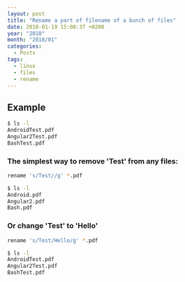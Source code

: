 ```yaml
---
layout: post
title: "Rename a part of filename of a bunch of files"
date: 2018-01-19 15:08:37 +0200
year: "2018"
month: "2018/01"
categories:
  - Posts
tags:
  - linux
  - files
  - rename
---
```


## Example

```bash
$ ls -l
AndroidTest.pdf
Angular2Test.pdf
BashTest.pdf
```

### The simplest way to remove 'Test' from any files:

```bash
rename 's/Test//g' *.pdf
```

```bash
$ ls -l
Android.pdf
Angular2.pdf
Bash.pdf
```

### Or change 'Test' to 'Hello'

```bash
rename 's/Test/Hello/g' *.pdf
```

```bash
$ ls -l
AndroidTest.pdf
Angular2Test.pdf
BashTest.pdf
```

